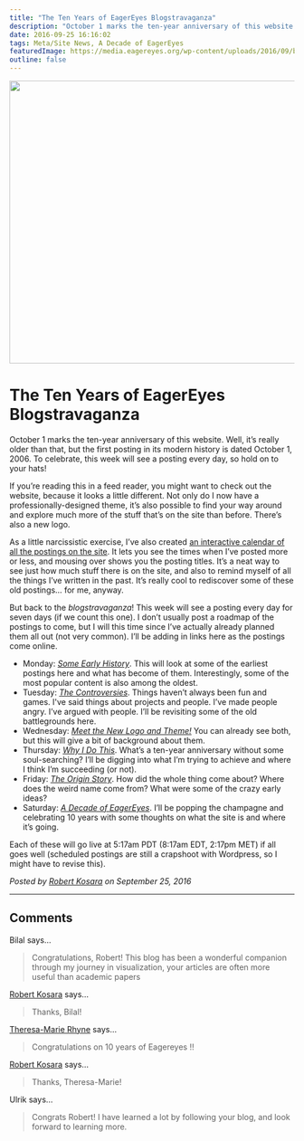 ```yaml
---
title: "The Ten Years of EagerEyes Blogstravaganza"
description: "October 1 marks the ten-year anniversary of this website. Well, it’s really older than that, but the first posting in its modern history is dated October 1, 2006. To celebrate, this week will see a posting every day, so hold on to your hats!"
date: 2016-09-25 16:16:02
tags: Meta/Site News, A Decade of EagerEyes
featuredImage: https://media.eagereyes.org/wp-content/uploads/2016/09/blogstravaganza3.jpg
outline: false
---
```


<p align="center"><img src="https://media.eagereyes.org/wp-content/uploads/2016/09/blogstravaganza3.jpg" width="720" height="500" /></p>

# The Ten Years of EagerEyes Blogstravaganza

October 1 marks the ten-year anniversary of this website. Well, it’s really older than that, but the first posting in its modern history is dated October 1, 2006. To celebrate, this week will see a posting every day, so hold on to your hats!

If you’re reading this in a feed reader, you might want to check out the website, because it looks a little different. Not only do I now have a professionally-designed theme, it’s also possible to find your way around and explore much more of the stuff that’s on the site than before. There’s also a new logo.

As a little narcissistic exercise, I’ve also created <a href="/blog-calendar">an interactive calendar of all the postings on the site</a>. It lets you see the times when I’ve posted more or less, and mousing over shows you the posting titles. It’s a neat way to see just how much stuff there is on the site, and also to remind myself of all the things I’ve written in the past. It’s really cool to rediscover some of these old postings… for me, anyway.

But back to the <em>blogstravaganza</em>! This week will see a posting every day for seven days (if we count this one). I don’t usually post a roadmap of the postings to come, but I will this time since I’ve actually already planned them all out (not very common). I’ll be adding in links here as the postings come online.

<ul>
    <li>Monday: <a href="/blog/2016/eagereyes-early-history"><em>Some Early History</em></a>. This will look at some of the earliest postings here and what has become of them. Interestingly, some of the most popular content is also among the oldest.</li>
    <li>Tuesday: <a href="/blog/2016/the-controversies"><em>The Controversies</em></a>. Things haven’t always been fun and games. I've said things about projects and people. I’ve made people angry. I’ve argued with people. I’ll be revisiting some of the old battlegrounds here.</li>
    <li>Wednesday: <a href="/blog/2016/meet-the-new-logo-and-theme"><em>Meet the New Logo and Theme!</em></a> You can already see both, but this will give a bit of background about them.</li>
    <li>Thursday: <a href="/blog/2016/why-i-do-this"><em>Why I Do This</em></a>. What’s a ten-year anniversary without some soul-searching? I’ll be digging into what I’m trying to achieve and where I think I’m succeeding (or not).</li>
    <li>Friday: <a href="/blog/2016/the-eagereyes-origin-story"><em>The Origin Story</em></a>. How did the whole thing come about? Where does the weird name come from? What were some of the crazy early ideas?</li>
    <li>Saturday: <a href="/blog/2016/a-decade-of-eagereyes"><em>A Decade of EagerEyes</em></a>. I’ll be popping the champagne and celebrating 10 years with some thoughts on what the site is and where it’s going.</li>
</ul>

Each of these will go live at 5:17am PDT (8:17am EDT, 2:17pm MET) if all goes well (scheduled postings are still a crapshoot with Wordpress, so I might have to revise this).


_Posted by <a href="/about">Robert Kosara</a> on September 25, 2016_


<aside class="comments">

---
## Comments

Bilal says…
>	Congratulations, Robert! This blog has been a wonderful companion through my journey in visualization, your articles are often more useful than academic papers

<a href="/about" rel="nofollow noopener" target="_blank">Robert Kosara</a> says…
>	Thanks, Bilal!

<a href="http://theresamariehyne.com" rel="nofollow noopener" target="_blank">Theresa-Marie Rhyne</a> says…
>	Congratulations on 10 years of Eagereyes !!

<a href="/about" rel="nofollow noopener" target="_blank">Robert Kosara</a> says…
>	Thanks, Theresa-Marie!

Ulrik says…
>	Congrats Robert! I have learned a lot by following your blog, and look forward to learning more.

</aside>

